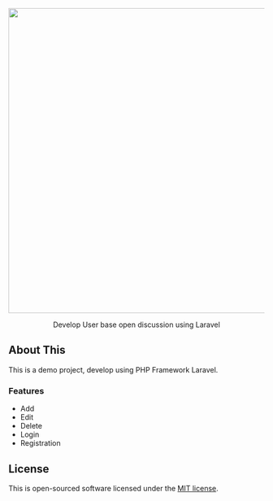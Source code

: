 <p align="center"><a href="https://laravel.com" target="_blank">
<img src="https://dev-mamun.github.io/laravel-chirper/public/chirpers.png" width="600"></a></p>

<p align="center">
Develop User base open discussion using Laravel
</p>

## About This

This is a demo project, develop using PHP Framework Laravel.

### Features

- Add
- Edit
- Delete
- Login
- Registration


## License

This is open-sourced software licensed under the [MIT license](https://opensource.org/licenses/MIT).
